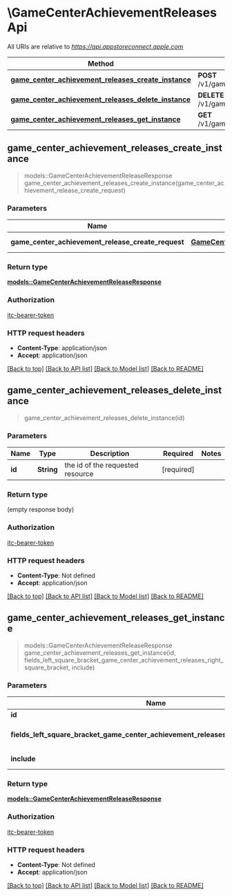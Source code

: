 # \GameCenterAchievementReleasesApi

All URIs are relative to *https://api.appstoreconnect.apple.com*

Method | HTTP request | Description
------------- | ------------- | -------------
[**game_center_achievement_releases_create_instance**](GameCenterAchievementReleasesApi.md#game_center_achievement_releases_create_instance) | **POST** /v1/gameCenterAchievementReleases | 
[**game_center_achievement_releases_delete_instance**](GameCenterAchievementReleasesApi.md#game_center_achievement_releases_delete_instance) | **DELETE** /v1/gameCenterAchievementReleases/{id} | 
[**game_center_achievement_releases_get_instance**](GameCenterAchievementReleasesApi.md#game_center_achievement_releases_get_instance) | **GET** /v1/gameCenterAchievementReleases/{id} | 



## game_center_achievement_releases_create_instance

> models::GameCenterAchievementReleaseResponse game_center_achievement_releases_create_instance(game_center_achievement_release_create_request)


### Parameters


Name | Type | Description  | Required | Notes
------------- | ------------- | ------------- | ------------- | -------------
**game_center_achievement_release_create_request** | [**GameCenterAchievementReleaseCreateRequest**](GameCenterAchievementReleaseCreateRequest.md) | GameCenterAchievementRelease representation | [required] |

### Return type

[**models::GameCenterAchievementReleaseResponse**](GameCenterAchievementReleaseResponse.md)

### Authorization

[itc-bearer-token](../README.md#itc-bearer-token)

### HTTP request headers

- **Content-Type**: application/json
- **Accept**: application/json

[[Back to top]](#) [[Back to API list]](../README.md#documentation-for-api-endpoints) [[Back to Model list]](../README.md#documentation-for-models) [[Back to README]](../README.md)


## game_center_achievement_releases_delete_instance

> game_center_achievement_releases_delete_instance(id)


### Parameters


Name | Type | Description  | Required | Notes
------------- | ------------- | ------------- | ------------- | -------------
**id** | **String** | the id of the requested resource | [required] |

### Return type

 (empty response body)

### Authorization

[itc-bearer-token](../README.md#itc-bearer-token)

### HTTP request headers

- **Content-Type**: Not defined
- **Accept**: application/json

[[Back to top]](#) [[Back to API list]](../README.md#documentation-for-api-endpoints) [[Back to Model list]](../README.md#documentation-for-models) [[Back to README]](../README.md)


## game_center_achievement_releases_get_instance

> models::GameCenterAchievementReleaseResponse game_center_achievement_releases_get_instance(id, fields_left_square_bracket_game_center_achievement_releases_right_square_bracket, include)


### Parameters


Name | Type | Description  | Required | Notes
------------- | ------------- | ------------- | ------------- | -------------
**id** | **String** | the id of the requested resource | [required] |
**fields_left_square_bracket_game_center_achievement_releases_right_square_bracket** | Option<[**Vec<String>**](String.md)> | the fields to include for returned resources of type gameCenterAchievementReleases |  |
**include** | Option<[**Vec<String>**](String.md)> | comma-separated list of relationships to include |  |

### Return type

[**models::GameCenterAchievementReleaseResponse**](GameCenterAchievementReleaseResponse.md)

### Authorization

[itc-bearer-token](../README.md#itc-bearer-token)

### HTTP request headers

- **Content-Type**: Not defined
- **Accept**: application/json

[[Back to top]](#) [[Back to API list]](../README.md#documentation-for-api-endpoints) [[Back to Model list]](../README.md#documentation-for-models) [[Back to README]](../README.md)

